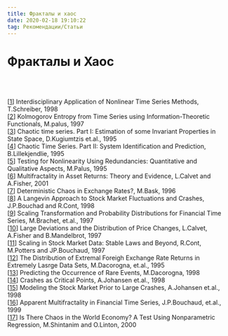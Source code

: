 ```yaml
---
title: Фракталы и хаос
date: 2020-02-18 19:10:22
tag: Рекомендации/Статьи
---
```


# Фракталы и Хаос

<br>

   
<p class="references">
             
<br>     
       [<a href="http://www.smartquant.com/references/Chaos/chaos2.pdf">1</a>]
                  Interdisciplinary Application of Nonlinear Time Series
                  Methods, T.Schreiber, 1998
   
<br>     
       [<a href="http://www.smartquant.com/references/Chaos/chaos3.pdf">2</a>]
                  Kolmogorov Entropy from Time Series using
                  Information-Theoretic Functionals, M.palus, 1997
   
<br>     
       [<a href="http://www.smartquant.com/references/Chaos/chaos4.pdf">3</a>]
                  Chaotic time series. Part I: Estimation of some Invariant
                  Properties in State Space, D.Kugiumtzis et.al., 1995
   
<br>     
       [<a href="http://www.smartquant.com/references/Chaos/chaos5.pdf">4</a>]
                  Chaotic Time Series. Part II: System Identification and
                  Prediction, B.Lillekjendlie, 1995
   
<br>     
       [<a href="http://www.smartquant.com/references/Chaos/chaos6.pdf">5</a>]
      Testing for Nonlinearity Using Redundancies: Quantitative and Qualitative
      Aspects, M.Palus, 1995

<br>     
       [<a href="http://www.smartquant.com/references/Chaos/chaos7.pdf">6</a>]
Multifractality in Asset Returns: Theory and Evidence, L.Calvet and A.Fisher, 2001       

<br>     
       [<a href="http://www.smartquant.com/references/Chaos/chaos8.ps">7</a>]
Deterministic Chaos in Exchange Rates?, M.Bask, 1996

<br>     
       [<a href="http://www.smartquant.com/references/Chaos/chaos9.ps">8</a>]
A Langevin Approach to Stock Market Fluctuations and Crashes, J.P.Bouchad and R.Cont, 1998

<br>     
       [<a href="http://www.smartquant.com/references/Chaos/chaos10.pdf">9</a>]
Scaling Transformation and Probability Distributions for Financial Time Series,
M.Brachet, et.al., 1997

<br>     
       [<a href="http://www.smartquant.com/references/Chaos/chaos11.pdf">10</a>]
Large Deviations and the Distribution of Price Changes, L.Calvet, A.Fisher and B.Mandelbrot, 1997


<br>     
       [<a href="http://www.smartquant.com/references/Chaos/chaos12.ps">11</a>]
Scaling in Stock Market Data: Stable Laws and Beyond, R.Cont, M.Potters and JP.Bouchaud, 1997

<br>     
       [<a href="http://www.smartquant.com/references/Chaos/chaos13.ps">12</a>]
The Distribution of Extremal Foreigh Exchange Rate Returns in Extremely Lasrge Data Sets,
M.Dacorogna, et.al., 1995

<br>     
       [<a href="http://www.smartquant.com/references/Chaos/chaos14.ps">13</a>]
Predicting the Occurrence of Rare Events, M.Dacorogna, 1998

<br>     
       [<a href="http://www.smartquant.com/references/Chaos/chaos15.ps">14</a>]
Crashes as Critical Points, A.Johansen et.al., 1998

<br>     
       [<a href="http://www.smartquant.com/references/Chaos/chaos16.ps">15</a>]
Modeling the Stock Market Prior to Large Crashes, A.Johansen et.al., 1998

<br>     
       [<a href="http://www.smartquant.com/references/Chaos/chaos17.pdf">16</a>]
Apparent Multifractality in Financial Time Series, J.P.Bouchaud, et.al., 1999

<br>     
       [<a href="http://www.smartquant.com/references/Chaos/chaos18.pdf">17</a>]
Is There Chaos in the World Economy? A Test Using Nonparametric Regression,
M.Shintanim and O.Linton, 2000



</p>        
